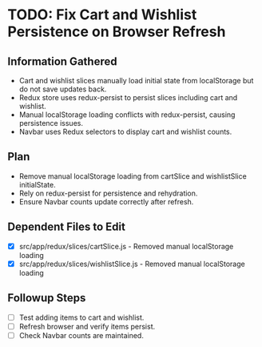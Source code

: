 # TODO: Fix Cart and Wishlist Persistence on Browser Refresh

## Information Gathered
- Cart and wishlist slices manually load initial state from localStorage but do not save updates back.
- Redux store uses redux-persist to persist slices including cart and wishlist.
- Manual localStorage loading conflicts with redux-persist, causing persistence issues.
- Navbar uses Redux selectors to display cart and wishlist counts.

## Plan
- Remove manual localStorage loading from cartSlice and wishlistSlice initialState.
- Rely on redux-persist for persistence and rehydration.
- Ensure Navbar counts update correctly after refresh.

## Dependent Files to Edit
- [x] src/app/redux/slices/cartSlice.js - Removed manual localStorage loading
- [x] src/app/redux/slices/wishlistSlice.js - Removed manual localStorage loading

## Followup Steps
- [ ] Test adding items to cart and wishlist.
- [ ] Refresh browser and verify items persist.
- [ ] Check Navbar counts are maintained.

